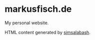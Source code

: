 # markusfisch.de

My personal website.

HTML content generated by
[simsalabash](https://github.com/markusfisch/simsalabash).
